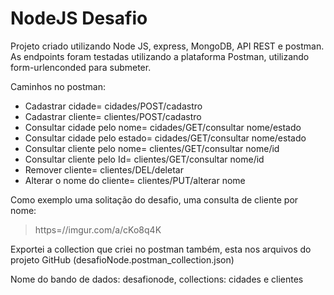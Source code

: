 # NodeJS Desafio

Projeto criado utilizando Node JS, express, MongoDB, API REST e postman.
As endpoints foram testadas utilizando a plataforma Postman, utilizando form-urlenconded para submeter.

Caminhos no postman:

- Cadastrar cidade= cidades/POST/cadastro
- Cadastrar cliente= clientes/POST/cadastro
- Consultar cidade pelo nome= cidades/GET/consultar nome/estado
- Consultar cidade pelo estado= cidades/GET/consultar nome/estado
- Consultar cliente pelo nome= clientes/GET/consultar nome/id
- Consultar cliente pelo Id= clientes/GET/consultar nome/id
- Remover cliente= clientes/DEL/deletar
- Alterar o nome do cliente= clientes/PUT/alterar nome


Como exemplo uma solitação do desafio, uma consulta de cliente por nome:

> https=//imgur.com/a/cKo8q4K

Exportei a collection que criei no postman também, esta nos arquivos do projeto GitHub (desafioNode.postman_collection.json)

Nome do bando de dados: desafionode, collections: cidades e clientes

